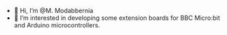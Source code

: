 - 👋 Hi, I’m @M. Modabbernia
- 👀 I’m interested in developing some extension boards for BBC Micro:bit and Arduino microcontrollers.


<!---
bandybamdad/bandybamdad is a ✨ special ✨ repository because its `README.md` (this file) appears on your GitHub profile.
You can click the Preview link to take a look at your changes.
--->
